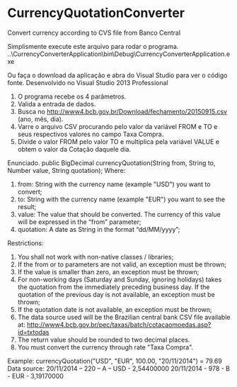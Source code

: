 # CurrencyQuotationConverter
Convert currency according to CVS file from Banco Central

Simplismente execute este arquivo para rodar o programa.
..\CurrencyConverterApplication\bin\Debug\CurrencyConverterApplication.exe

Ou faça o download da aplicação e abra do Visual Studio para ver o código fonte.
Desenvolvido no Visual Studio 2013 Professional

1. O programa recebe os 4 parâmetros.
2. Valida a entrada de dados.
3. Busca no http://www4.bcb.gov.br/Download/fechamento/20150915.csv (ano, mês, dia).
4. Varre o arquivo CSV procurando pelo valor da variável FROM e TO e seus respectivos valores no campo Taxa Compra.
5. Divide o valor FROM pelo valor TO e multiplica pela variável VALUE e obtem o valor da Cotação daquele dia.

Enunciado.
public BigDecimal currencyQuotation(String from, String to, Number value, String quotation);
Where:
1. from: String with the currency name (example "USD") you want to convert;
2. to: String with the currency name (example "EUR") you want to see the result;
3. value: The value that should be converted. The currency of this value will be expressed in the “from” parameter;
4. quotation: A date as String in the format “dd/MM/yyyy”;

Restrictions:
1. You shall not work with non-native classes / libraries;
2. If the from or to parameters are not valid, an exception must be thrown;
3. If the value is smaller than zero, an exception must be thrown;
4. For non-working days (Saturday and Sunday, ignoring holidays) takes the quotation from the immediately preceding business day. 
If the quotation of the previous day is not available, an exception must be thrown;
5. If the quotation date is not available, an exception must be thrown;
6. The data source used will be the Brazilian central bank CSV file available at:
http://www4.bcb.gov.br/pec/taxas/batch/cotacaomoedas.asp?id=txtodas
7. The return value should be rounded to two decimal places. 
8. You must convert the currency through rate "Taxa Compra".

Example:
currencyQuotation("USD", "EUR", 100.00, "20/11/2014") = 79.69
Data source:
20/11/2014 – 220 – A – USD - 2,54400000
20/11/2014 - 978 - B - EUR - 3,19170000
